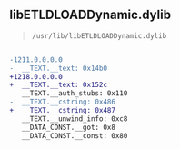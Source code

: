 ## libETLDLOADDynamic.dylib

> `/usr/lib/libETLDLOADDynamic.dylib`

```diff

-1211.0.0.0.0
-  __TEXT.__text: 0x14b0
+1218.0.0.0.0
+  __TEXT.__text: 0x152c
   __TEXT.__auth_stubs: 0x110
-  __TEXT.__cstring: 0x486
+  __TEXT.__cstring: 0x487
   __TEXT.__unwind_info: 0xc8
   __DATA_CONST.__got: 0x8
   __DATA_CONST.__const: 0x80

```
